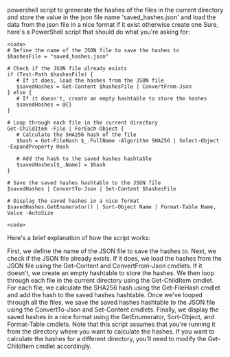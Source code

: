 powershell script to grenerate the hashes of the files in the current directory and store the value in the json file name 'saved_hashes.json' and load the data from the json file in a nice format if it exist otherwise create one
Sure, here's a PowerShell script that should do what you're asking for:

 ```
<code>
# Define the name of the JSON file to save the hashes to
$hashesFile = "saved_hashes.json"

# Check if the JSON file already exists
if (Test-Path $hashesFile) {
    # If it does, load the hashes from the JSON file
    $savedHashes = Get-Content $hashesFile | ConvertFrom-Json
} else {
    # If it doesn't, create an empty hashtable to store the hashes
    $savedHashes = @{}
}

# Loop through each file in the current directory
Get-ChildItem -File | ForEach-Object {
    # Calculate the SHA256 hash of the file
    $hash = Get-FileHash $_.FullName -Algorithm SHA256 | Select-Object -ExpandProperty Hash

    # Add the hash to the saved hashes hashtable
    $savedHashes[$_.Name] = $hash
}

# Save the saved hashes hashtable to the JSON file
$savedHashes | ConvertTo-Json | Set-Content $hashesFile

# Display the saved hashes in a nice format
$savedHashes.GetEnumerator() | Sort-Object Name | Format-Table Name, Value -AutoSize

<code>
 ```
Here's a brief explanation of how the script works:

First, we define the name of the JSON file to save the hashes to.
Next, we check if the JSON file already exists. If it does, we load the hashes from the JSON file using the Get-Content and ConvertFrom-Json cmdlets. If it doesn't, we create an empty hashtable to store the hashes.
We then loop through each file in the current directory using the Get-ChildItem cmdlet. For each file, we calculate the SHA256 hash using the Get-FileHash cmdlet and add the hash to the saved hashes hashtable.
Once we've looped through all the files, we save the saved hashes hashtable to the JSON file using the ConvertTo-Json and Set-Content cmdlets.
Finally, we display the saved hashes in a nice format using the GetEnumerator, Sort-Object, and Format-Table cmdlets.
Note that this script assumes that you're running it from the directory where you want to calculate the hashes. If you want to calculate the hashes for a different directory, you'll need to modify the Get-ChildItem cmdlet accordingly.
